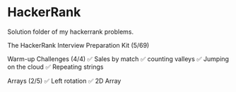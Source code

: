 # HackerRank

Solution folder of my hackerrank problems.

The HackerRank Interview Preparation Kit (5/69)

Warm-up Challenges (4/4)
✅ Sales by match
✅ counting valleys
✅ Jumping on the cloud
✅ Repeating strings

Arrays (2/5)
✅ Left rotation
✅ 2D Array
